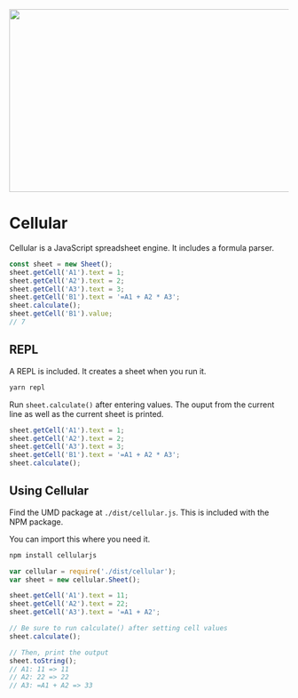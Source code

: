 
<img src="https://rawgit.com/lancefisher/cellular/master/images/svg/cellular-logo.svg" width="600px" height="329px">

Cellular
=========

Cellular is a JavaScript spreadsheet engine. It includes a formula parser.

```JavaScript
const sheet = new Sheet();
sheet.getCell('A1').text = 1;
sheet.getCell('A2').text = 2;
sheet.getCell('A3').text = 3;
sheet.getCell('B1').text = '=A1 + A2 * A3';
sheet.calculate();
sheet.getCell('B1').value;
// 7
```

## REPL

A REPL is included. It creates a sheet when you run it.

```bash
yarn repl
```

Run `sheet.calculate()` after entering values. The ouput from the current line as well as the current sheet is printed.

```JavaScript
sheet.getCell('A1').text = 1;
sheet.getCell('A2').text = 2;
sheet.getCell('A3').text = 3;
sheet.getCell('B1').text = '=A1 + A2 * A3';
sheet.calculate();
```

## Using Cellular

Find the UMD package at `./dist/cellular.js`. This is included with the NPM package.

You can import this where you need it.

```bash
npm install cellularjs
```

```JavaScript
var cellular = require('./dist/cellular');
var sheet = new cellular.Sheet();

sheet.getCell('A1').text = 11;
sheet.getCell('A2').text = 22;
sheet.getCell('A3').text = '=A1 + A2';

// Be sure to run calculate() after setting cell values
sheet.calculate();

// Then, print the output
sheet.toString();
// A1: 11 => 11
// A2: 22 => 22
// A3: =A1 + A2 => 33
```
